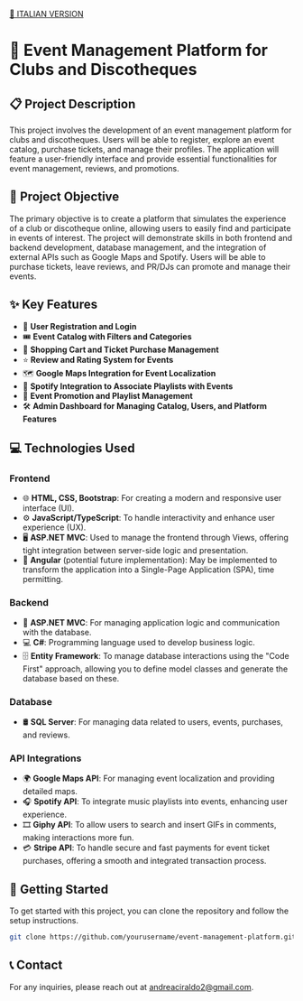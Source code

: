 [🏴 ITALIAN VERSION](README.md)

# 🎉 Event Management Platform for Clubs and Discotheques

## 📋 Project Description
This project involves the development of an event management platform for clubs and discotheques. Users will be able to register, explore an event catalog, purchase tickets, and manage their profiles. The application will feature a user-friendly interface and provide essential functionalities for event management, reviews, and promotions.

## 🎯 Project Objective
The primary objective is to create a platform that simulates the experience of a club or discotheque online, allowing users to easily find and participate in events of interest. The project will demonstrate skills in both frontend and backend development, database management, and the integration of external APIs such as Google Maps and Spotify. Users will be able to purchase tickets, leave reviews, and PR/DJs can promote and manage their events.

## ✨ Key Features
- 🔐 **User Registration and Login**
- 🎟️ **Event Catalog with Filters and Categories**
- 🛒 **Shopping Cart and Ticket Purchase Management**
- ⭐ **Review and Rating System for Events**
- 🗺️ **Google Maps Integration for Event Localization**
- 🎵 **Spotify Integration to Associate Playlists with Events**
- 📣 **Event Promotion and Playlist Management**
- 🛠️ **Admin Dashboard for Managing Catalog, Users, and Platform Features**

## 💻 Technologies Used

### Frontend
- 🌐 **HTML, CSS, Bootstrap**: For creating a modern and responsive user interface (UI).
- ⚙️ **JavaScript/TypeScript**: To handle interactivity and enhance user experience (UX).
- 🖥️ **ASP.NET MVC**: Used to manage the frontend through Views, offering tight integration between server-side logic and presentation.
- 🔄 **Angular** (potential future implementation): May be implemented to transform the application into a Single-Page Application (SPA), time permitting.

### Backend
- 🔧 **ASP.NET MVC**: For managing application logic and communication with the database.
- 💻 **C#**: Programming language used to develop business logic.
- 🗄️ **Entity Framework**: To manage database interactions using the "Code First" approach, allowing you to define model classes and generate the database based on these.

### Database
- 🛢️ **SQL Server**: For managing data related to users, events, purchases, and reviews.

### API Integrations
- 🌍 **Google Maps API**: For managing event localization and providing detailed maps.
- 🎧 **Spotify API**: To integrate music playlists into events, enhancing user experience.
- 🎞️ **Giphy API**: To allow users to search and insert GIFs in comments, making interactions more fun.
- 💳 **Stripe API**: To handle secure and fast payments for event ticket purchases, offering a smooth and integrated transaction process.

## 🚀 Getting Started
To get started with this project, you can clone the repository and follow the setup instructions.

```bash
git clone https://github.com/yourusername/event-management-platform.git
```

## 📞 Contact
For any inquiries, please reach out at andreaciraldo2@gmail.com.
